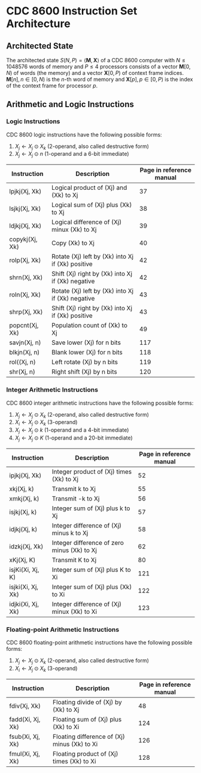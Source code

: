 # CDC 8600 Instruction Set Architecture

## Architected State

The architected state $` S(N,P) = \langle \mathbf{M}, \mathbf{X} \rangle `$ of a CDC 8600 computer with $` N \leq 1048576`$ words of memory and $` P \leq 4 `$ processors
consists of a vector $` \mathbf{M}[0,N) `$ of words (the memory) and a vector $` \mathbf{X}[0,P) `$ of context frame indices.
$` \mathbf{M}[n], n \in [0,N) `$ is the $` n `$-th word of memory and $` \mathbf{X}[p], p \in [0,P) `$ is the index of the context frame for processor $` p `$.

## Arithmetic and Logic Instructions

### Logic Instructions

CDC 8600 logic instructions have the following possible forms:
1. $` X_j \leftarrow X_j \odot X_k `$ (2-operand, also called destructive form)
2. $` X_j \leftarrow X_j \odot n `$ (1-operand and a 6-bit immediate)

| Instruction    | Description                                         | Page in reference manual |
|----------------|-----------------------------------------------------|--------------------------|
| lpjkj(Xj, Xk)  | Logical product of (Xj) and (Xk) to Xj              | 37                       |
| lsjkj(Xj, Xk)  | Logical sum of (Xj) plus (Xk) to Xj                 | 38                       |
| ldjkj(Xj, Xk)  | Logical difference of (Xj) minux (Xk) to Xj         | 39                       |
| copykj(Xj, Xk) | Copy (Xk) to Xj                                     | 40                       |
| rolp(Xj, Xk)   | Rotate (Xj) left by (Xk) into Xj if (Xk) positive   | 42                       |
| shrn(Xj, Xk)   | Shift (Xj) right by (Xk) into Xj if (Xk) negative   | 42                       |
| roln(Xj, Xk)   | Rotate (Xj) left by (Xk) into Xj if (Xk) negative   | 43                       |
| shrp(Xj, Xk)   | Shift (Xj) right by (Xk) into Xj if (Xk) positive   | 43                       |
| popcnt(Xj, Xk) | Population count of (Xk) to Xj                      | 49                       |
| savjn(Xj, n)   | Save lower (Xj) for n bits                          | 117                      |
| blkjn(Xj, n)   | Blank lower (Xj) for n bits                         | 118                      |
| rol((Xj, n)    | Left rotate (Xj) by n bits                          | 119                      |
| shr(Xj, n)     | Right shift (Xj) by n bits                          | 120                      |


### Integer Arithmetic Instructions

CDC 8600 integer arithmetic instructions have the following possible forms:
1. $` X_j \leftarrow X_j \odot X_k `$ (2-operand, also called destructive form)
2. $` X_i \leftarrow X_j \odot X_k `$ (3-operand)
3. $` X_j \leftarrow X_j \odot k `$ (1-operand and a 4-bit immediate)
4. $` X_j \leftarrow X_j \odot K `$ (1-operand and a 20-bit immediate)

| Instruction       | Description                                 | Page in reference manual |
|-------------------|---------------------------------------------|--------------------------|
| ipjkj(Xj, Xk)     | Integer product of (Xj) times (Xk) to Xj    | 52                       |
| xkj(Xj, k)        | Transmit k to Xj                            | 55                       |
| xmkj(Xj, k)       | Transmit -k to Xj                           | 56                       |
| isjkj(Xj, k)      | Integer sum of (Xj) plus k to Xj            | 57                       |
| idjkj(Xj, k)      | Integer difference of (Xj) minus k to Xj    | 58                       |
| idzkj(Xj, Xk)     | Integer difference of zero minus (Xk) to Xj | 62                       |
| xKj(Xj, K)        | Transmit K to Xj                            | 80                       |
| isjKi(Xi, Xj, K)  | Integer sum of (Xj) plus K to Xi            | 121                      |
| isjki(Xi, Xj, Xk) | Integer sum of (Xj) plus (Xk) to Xi         | 122                      |
| idjki(Xi, Xj, Xk) | Integer difference of (Xj) minux (Xk) to Xi | 123                      |

### Floating-point Arithmetic Instructions

CDC 8600 floating-point arithmetic instructions have the following possible forms:
1. $` X_j \leftarrow X_j \odot X_k `$ (2-operand, also called destructive form)
2. $` X_i \leftarrow X_j \odot X_k `$ (3-operand)

| Instruction          | Description                                  | Page in reference manual |
|----------------------|----------------------------------------------|--------------------------|
| fdiv(Xj, Xk)         | Floating divide of (Xj) by (Xk) to Xj        | 48                       |
| fadd(Xi, Xj, Xk)     | Floating sum of (Xj) plus (Xk) to Xi         | 124                      |
| fsub(Xi, Xj, Xk)     | Floating difference of (Xj) minus (Xk) to Xi | 126                      |
| fmul(Xi, Xj, Xk)     | Floating product of (Xj) times (Xk) to Xi    | 128                      |
 
